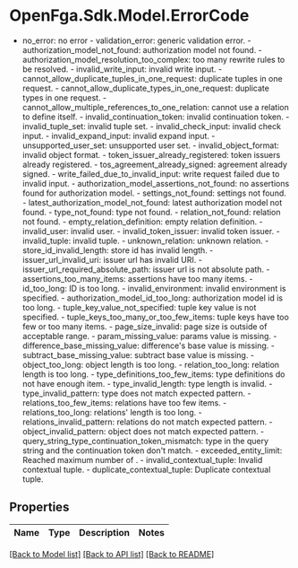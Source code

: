 # OpenFga.Sdk.Model.ErrorCode
- no_error: no error  - validation_error: generic validation error.  - authorization_model_not_found: authorization model not found.  - authorization_model_resolution_too_complex: too many rewrite rules to be resolved.  - invalid_write_input: invalid write input.  - cannot_allow_duplicate_tuples_in_one_request: duplicate tuples in one request.  - cannot_allow_duplicate_types_in_one_request: duplicate types in one request.  - cannot_allow_multiple_references_to_one_relation: cannot use a relation to define itself.  - invalid_continuation_token: invalid continuation token.  - invalid_tuple_set: invalid tuple set.  - invalid_check_input: invalid check input.  - invalid_expand_input: invalid expand input.  - unsupported_user_set: unsupported user set.  - invalid_object_format: invalid object format.  - token_issuer_already_registered: token issuers already registered.  - tos_agreement_already_signed: agreement already signed.  - write_failed_due_to_invalid_input: write request failed due to invalid input.  - authorization_model_assertions_not_found: no assertions found for authorization model.  - settings_not_found: settings not found.  - latest_authorization_model_not_found: latest authorization model not found.  - type_not_found: type not found.  - relation_not_found: relation not found.  - empty_relation_definition: empty relation definition.  - invalid_user: invalid user.  - invalid_token_issuer: invalid token issuer.  - invalid_tuple: invalid tuple.  - unknown_relation: unknown relation.  - store_id_invalid_length: store id has invalid length.  - issuer_url_invalid_uri: issuer url has invalid URI.  - issuer_url_required_absolute_path: issuer url is not absolute path.  - assertions_too_many_items: assertions have too many items.  - id_too_long: ID is too long.  - invalid_environment: invalid environment is specified.  - authorization_model_id_too_long: authorization model id is too long.  - tuple_key_value_not_specified: tuple key value is not specified.  - tuple_keys_too_many_or_too_few_items: tuple keys have too few or too many items.  - page_size_invalid: page size is outside of acceptable range.  - param_missing_value: params value is missing.  - difference_base_missing_value: difference's base value is missing.  - subtract_base_missing_value: subtract base value is missing.  - object_too_long: object length is too long.  - relation_too_long: relation length is too long.  - type_definitions_too_few_items: type definitions do not have enough item.  - type_invalid_length: type length is invalid.  - type_invalid_pattern: type does not match expected pattern.  - relations_too_few_items: relations have too few items.  - relations_too_long: relations' length is too long.  - relations_invalid_pattern: relations do not match expected pattern.  - object_invalid_pattern: object does not match expected pattern.  - query_string_type_continuation_token_mismatch: type in the query string and the continuation token don't match.  - exceeded_entity_limit: Reached maximum number of <entity>.  - invalid_contextual_tuple: Invalid contextual tuple.  - duplicate_contextual_tuple: Duplicate contextual tuple.

## Properties

Name | Type | Description | Notes
------------ | ------------- | ------------- | -------------

[[Back to Model list]](../README.md#models) [[Back to API list]](../README.md#api-endpoints) [[Back to README]](../README.md)

